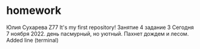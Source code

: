 # homework
Юлия Сухарева Z77
It's my first repository!
Занятие 4 задание 3
Сегодня 7 ноября 2022. день пасмурный, но уютный. Пахнет дождем и лесом. 
Added line (terminal)
